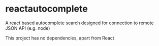 # reactautocomplete
A react based autocomplete search designed for connection to remote JSON API (e.g. node)

This project has no dependencies, apart from React
